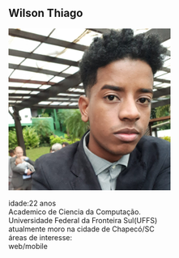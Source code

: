 
## Wilson Thiago 
<img src="WhatsApp Image 2019-10-28 at 22.59.49.jpeg" width="320" height="320"/>



idade:22 anos <br/>
Academico de Ciencia da Computação.<br/>
Universidade Federal da Fronteira Sul(UFFS)<br/>
atualmente moro na cidade de Chapecó/SC<br/>
áreas de interesse:<br/>
web/mobile


